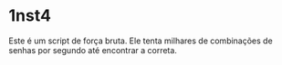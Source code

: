 # 1nst4
Este é um script de força bruta. Ele tenta milhares de combinações de senhas por segundo até encontrar a correta.
